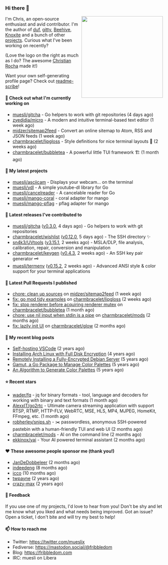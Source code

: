 ### Hi there 👋

<img align="right" src="https://raw.githubusercontent.com/muesli/muesli/master/assets/termenv.png" width="260">

I'm Chris, an open-source enthusiast and avid contributor. I'm the author of [duf](https://github.com/muesli/duf),
[gitty](https://github.com/muesli/gitty), [Beehive](https://github.com/muesli/beehive), [Knoxite](https://github.com/knoxite/knoxite)
 and a bunch of other [projects](https://fribbledom.com/projects/). Curious what I've been working on recently?

(Love the logo on the right as much as I do? The awesome [Christian Rocha](https://github.com/meowgorithm/) made it!)

Want your own self-generating profile page? Check out [readme-scribe](https://github.com/muesli/readme-scribe)!

#### 👷 Check out what I'm currently working on

- [muesli/gitcha](https://github.com/muesli/gitcha) - Go helpers to work with git repositories (4 days ago)
- [zyedidia/micro](https://github.com/zyedidia/micro) - A modern and intuitive terminal-based text editor (1 week ago)
- [midzer/sitemap2feed](https://github.com/midzer/sitemap2feed) - Convert an online sitemap to Atom, RSS and JSON feeds (1 week ago)
- [charmbracelet/lipgloss](https://github.com/charmbracelet/lipgloss) - Style definitions for nice terminal layouts 👄 (2 weeks ago)
- [charmbracelet/bubbletea](https://github.com/charmbracelet/bubbletea) - A powerful little TUI framework 🏗 (1 month ago)

#### 🌱 My latest projects

- [muesli/asciicam](https://github.com/muesli/asciicam) - Displays your webcam... on the terminal
- [muesli/ydl](https://github.com/muesli/ydl) - A simple youtube-dl library for Go
- [muesli/cancelreader](https://github.com/muesli/cancelreader) - A cancelable reader for Go
- [muesli/mango-coral](https://github.com/muesli/mango-coral) - coral adapter for mango
- [muesli/mango-pflag](https://github.com/muesli/mango-pflag) - pflag adapter for mango

#### 🔭 Latest releases I've contributed to

- [muesli/gitcha](https://github.com/muesli/gitcha) ([v0.3.0](https://github.com/muesli/gitcha/releases/tag/v0.3.0), 4 days ago) - Go helpers to work with git repositories
- [charmbracelet/wishlist](https://github.com/charmbracelet/wishlist) ([v0.12.0](https://github.com/charmbracelet/wishlist/releases/tag/v0.12.0), 5 days ago) - The SSH directory ✨
- [sn4k3/UVtools](https://github.com/sn4k3/UVtools) ([v3.15.1](https://github.com/sn4k3/UVtools/releases/tag/v3.15.1), 2 weeks ago) - MSLA/DLP, file analysis, calibration, repair, conversion and manipulation
- [charmbracelet/keygen](https://github.com/charmbracelet/keygen) ([v0.4.3](https://github.com/charmbracelet/keygen/releases/tag/v0.4.3), 2 weeks ago) - An SSH key pair generator 🗝️
- [muesli/termenv](https://github.com/muesli/termenv) ([v0.15.2](https://github.com/muesli/termenv/releases/tag/v0.15.2), 2 weeks ago) - Advanced ANSI style &amp; color support for your terminal applications

#### 🔨 Latest Pull Requests I published

- [chore: clean up sources](https://github.com/midzer/sitemap2feed/pull/4) on [midzer/sitemap2feed](https://github.com/midzer/sitemap2feed) (1 week ago)
- [fix: go mod tidy examples](https://github.com/charmbracelet/lipgloss/pull/203) on [charmbracelet/lipgloss](https://github.com/charmbracelet/lipgloss) (2 weeks ago)
- [fix: stop renderer before acquiring renderer mutex](https://github.com/charmbracelet/bubbletea/pull/757) on [charmbracelet/bubbletea](https://github.com/charmbracelet/bubbletea) (1 month ago)
- [chore: use nil input when stdin is a pipe](https://github.com/charmbracelet/mods/pull/38) on [charmbracelet/mods](https://github.com/charmbracelet/mods) (2 months ago)
- [fix: lazily init UI](https://github.com/charmbracelet/glow/pull/494) on [charmbracelet/glow](https://github.com/charmbracelet/glow) (2 months ago)

#### 📜 My recent blog posts

- [Self-hosting VSCode](https://fribbledom.com/posts/selfhosting-vscode/) (2 years ago)
- [Installing Arch Linux with Full Disk Encryption](https://fribbledom.com/posts/encrypted-arch-install/) (4 years ago)
- [Remotely Installing a Fully-Encrypted Debian Server](https://fribbledom.com/posts/encrypted-remote-debian-install/) (5 years ago)
- [Gamut, a Go Package to Manage Color Palettes](https://fribbledom.com/posts/gamut-package-to-handle-color-palettes/) (5 years ago)
- [An Algorithm to Generate Color Palettes](https://fribbledom.com/posts/an-algorithm-to-generate-color-palettes/) (5 years ago)

#### ⭐ Recent stars

- [wader/fq](https://github.com/wader/fq) - jq for binary formats - tool, language and decoders for working with binary and text formats (1 month ago)
- [AlexxIT/go2rtc](https://github.com/AlexxIT/go2rtc) - Ultimate camera streaming application with support RTSP, RTMP, HTTP-FLV, WebRTC, MSE, HLS, MP4, MJPEG, HomeKit, FFmpeg, etc. (1 month ago)
- [robherley/snips.sh](https://github.com/robherley/snips.sh) - ✂️ passwordless, anonymous SSH-powered pastebin with a human-friendly TUI and web UI (2 months ago)
- [charmbracelet/mods](https://github.com/charmbracelet/mods) - AI on the command line (2 months ago)
- [ekkinox/yai](https://github.com/ekkinox/yai) - Your AI powered terminal assistant (2 months ago)

#### ❤️ These awesome people sponsor me (thank you!)

- [JanDeDobbeleer](https://github.com/JanDeDobbeleer) (2 months ago)
- [indeedeng](https://github.com/indeedeng) (8 months ago)
- [icco](https://github.com/icco) (10 months ago)
- [twpayne](https://github.com/twpayne) (2 years ago)
- [crazy-max](https://github.com/crazy-max) (2 years ago)

#### 💬 Feedback

If you use one of my projects, I'd love to hear from you! Don't be shy and let me know what you liked
and what needs being improved. Got an issue? Open a ticket, I don't bite and will try my best to help!

#### 📫 How to reach me

- Twitter: https://twitter.com/mueslix
- Fediverse: https://mastodon.social/@fribbledom
- Blog: https://fribbledom.com
- IRC: muesli on Libera
